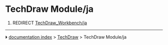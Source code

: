 # TechDraw Module/ja
1.  REDIRECT [TechDraw_Workbench/ja](TechDraw_Workbench/ja.md)



---
⏵ [documentation index](../README.md) > [TechDraw](TechDraw_Workbench.md) > TechDraw Module/ja

